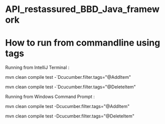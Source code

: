 # API_restassured_BBD_Java_framework

# How to run from commandline using tags
Running from IntelliJ Terminal :



mvn clean compile test -`Dcucumber.filter.tags="@AddItem"



mvn clean compile test -`Dcucumber.filter.tags="@DeleteItem"





Running from Windows Command Prompt :



mvn clean compile test -Dcucumber.filter.tags="@AddItem"



mvn clean compile test -Dcucumber.filter.tags="@DeleteItem"
